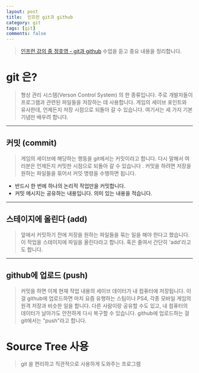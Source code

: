 ```yaml
---
layout: post
title:  인프런 git과 github
category: git
tags: [git]
comments: false
---
```

> [인프런 강의 중 정호영 - git과 github](https://www.inflearn.com/course/git-and-github) 수업을 듣고 중요 내용을 정리합니다.


# git 은?

> 형상 관리 시스템(Verson Control System) 의 한 종류입니다. 주로 개발자들이 프로그램과 관련된 파일들을 저장하는 데 사용합니다. 게임의 세이브 포인트와 유사한데, 언제든지 저장 시점으로 되돌아 갈 수 있습니다. 여기서는 세 가지 기본 기념만 배우려 합니다.
---

## 커밋 (commit)

> 게임의 세이브에 해당하는 행동을 git에서는 커밋이라고 합니다. 다시 말해서 여러분은 언제든지 커밋한 시점으로 되돌아 갈 수 있습니다 . 커밋을 하려면 저장을 원하는 파일들을 묶어서 커밋 명령을 수행하면 됩니다.

- 반드시 한 번에 하나의 논리적 작업만을 커밋합니다.
- 커밋 메시지는 공유하는 내용입니다. 의미 있는 내용을 적습니다.

---

## 스테이지에 올린다 (add)

> 앞에서 커밋하기 전에 저장을 원하는 파일들을 묶는 일을 해야 한다고 했습니다. 이 작업을 스테이지에 파일을 올린다라고 합니다. 혹은 줄여서 간단히 'add'라고도 합니다.
---

## github에 업로드 (push)

> 커밋을 하면 이제 현재 작업 내용의 세이브 데이터가 내 컴퓨터에 저장됩니다. 이걸 github에 업로드하면 마치 요즘 유행하는 스팀이나 PS4, 각종 모바일 게임의 원격 저장과 비슷한 일을 합니다. 다른 사람이랑 공유할 수도 있고, 내 컴퓨터의 데이터가 날아가도 안전하게 다시 복구할 수 있습니다. github에 업로드하는 걸 git에서는 "push"라고 합니다.

# Source Tree 사용

> git 을 편리하고 직관적으로 사용하게 도와주는 프로그램
